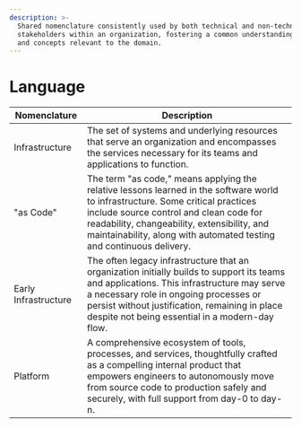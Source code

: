 ```yaml
---
description: >-
  Shared nomenclature consistently used by both technical and non-technical
  stakeholders within an organization, fostering a common understanding of terms
  and concepts relevant to the domain.
---
```


# Language

<table data-full-width="false"><thead><tr><th>Nomenclature</th><th>Description</th></tr></thead><tbody><tr><td>Infrastructure</td><td>The set of systems and underlying resources that serve an organization and encompasses the services necessary for its teams and applications to function.</td></tr><tr><td>"as Code"</td><td>The term "as code," means applying the relative lessons learned in the software world to infrastructure. Some critical practices include source control and clean code for readability, changeability, extensibility, and maintainability, along with automated testing and continuous delivery.</td></tr><tr><td>Early Infrastructure</td><td>The often legacy infrastructure that an organization initially builds to support its teams and applications. This infrastructure may serve a necessary role in ongoing processes or persist without justification, remaining in place despite not being essential in a modern-day flow.</td></tr><tr><td>Platform</td><td>A comprehensive ecosystem of tools, processes, and services, thoughtfully crafted as a compelling internal product that empowers engineers to autonomously move from source code to production safely and securely, with full support from day-0 to day-n.</td></tr></tbody></table>

